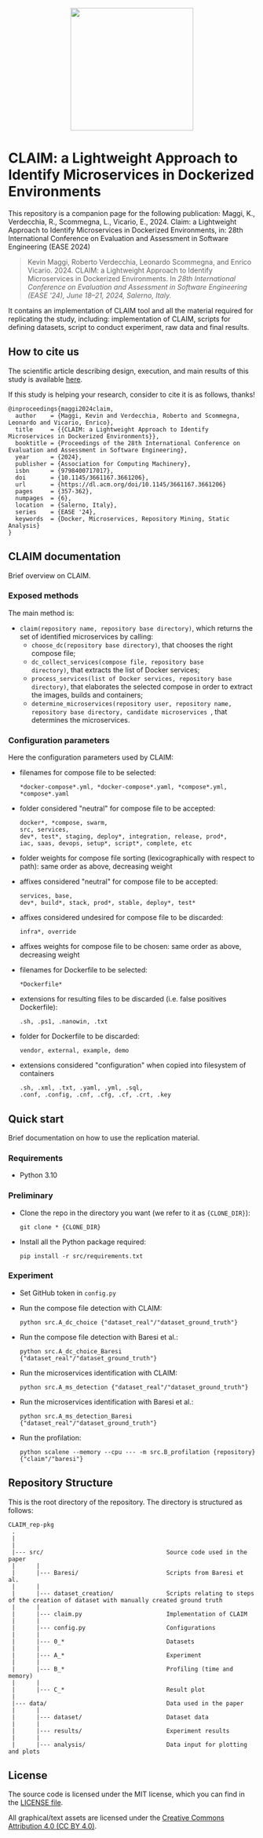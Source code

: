 <p align="center">
  <img src="CLAIM.png" height="250" style="margin:auto;"/>
</p>

# CLAIM: a Lightweight Approach to Identify Microservices in Dockerized Environments
This repository is a companion page for the following publication:
Maggi, K., Verdecchia, R., Scommegna, L., Vicario, E., 2024. Claim: a Lightweight Approach to Identify Microservices
in Dockerized Environments, in: 28th International Conference on Evaluation and Assessment in Software Engineering
(EASE 2024)
> Kevin Maggi, Roberto Verdecchia, Leonardo Scommegna, and Enrico Vicario. 2024.
> CLAIM: a Lightweight Approach to Identify Microservices in Dockerized Environments.
> In *28th International Conference on Evaluation and Assessment in Software Engineering (EASE '24), June 18–21, 2024, Salerno, Italy.*

It contains an implementation of CLAIM tool and all the material required for replicating the study, including: 
implementation of CLAIM, scripts for defining datasets, script to conduct experiment, raw data and final results.


## How to cite us
The scientific article describing design, execution, and main results of this study is available [here](https://www.researchgate.net/publication/380178105_CLAIM_a_Lightweight_Approach_to_Identify_Microservices_in_Dockerized_Environments).

If this study is helping your research, consider to cite it is as follows, thanks!

```
@inproceedings{maggi2024claim,
  author    = {Maggi, Kevin and Verdecchia, Roberto and Scommegna, Leonardo and Vicario, Enrico},
  title     = {{CLAIM: a Lightweight Approach to Identify Microservices in Dockerized Environments}},
  booktitle = {Proceedings of the 28th International Conference on Evaluation and Assessment in Software Engineering},
  year      = {2024},
  publisher = {Association for Computing Machinery},
  isbn      = {9798400717017},
  doi       = {10.1145/3661167.3661206},
  url       = {https://dl.acm.org/doi/10.1145/3661167.3661206}
  pages     = {357-362},
  numpages  = {6},
  location  = {Salerno, Italy},
  series    = {EASE '24},
  keywords  = {Docker, Microservices, Repository Mining, Static Analysis}
}
```


## CLAIM documentation
Brief overview on CLAIM.

### Exposed methods

The main method is:
- <code>claim(repository name, repository base directory)</code>, which returns the set of identified microservices by 
calling:
  - <code>choose_dc(repository base directory)</code>, that chooses the right compose file;
  - <code>dc_collect_services(compose file, repository base directory)</code>, that extracts the list of Docker
services;
  - <code>process_services(list of Docker services, repository base directory)</code>, that elaborates the 
selected compose in order to extract the images, builds and containers;
  - <code>determine_microservices(repository user, repository name, repository base directory, candidate microservices
</code>, that determines the microservices.

### Configuration parameters
Here the configuration parameters used by CLAIM:
- filenames for compose file to be selected:

  ```
  *docker-compose*.yml, *docker-compose*.yaml, *compose*.yml, *compose*.yaml
  ```
  
- folder considered "neutral" for compose file to be accepted:

  ```
  docker*, *compose, swarm,
  src, services,
  dev*, test*, staging, deploy*, integration, release, prod*,
  iac, saas, devops, setup*, script*, complete, etc
  ```

- folder weights for compose file sorting (lexicographically with respect to path): same order as above, decreasing weight
- affixes considered "neutral" for compose file to be accepted:

  ```
  services, base,
  dev*, build*, stack, prod*, stable, deploy*, test*  
  ```
  
- affixes considered undesired for compose file to be discarded:

  ```
  infra*, override  
  ```

- affixes weights for compose file to be chosen: same order as above, decreasing weight

- filenames for Dockerfile to be selected:

  ```
  *Dockerfile*
  ```

- extensions for resulting files to be discarded (i.e. false positives Dockerfile):

  ```
  .sh, .ps1, .nanowin, .txt
  ```

- folder for Dockerfile to be discarded:

  ```
  vendor, external, example, demo
  ```
  

- extensions considered "configuration" when copied into filesystem of containers

  ```
  .sh, .xml, .txt, .yaml, .yml, .sql,
  .conf, .config, .cnf, .cfg, .cf, .crt, .key
  ```
  

## Quick start
Brief documentation on how to use the replication material.

### Requirements

- Python 3.10

### Preliminary

- Clone the repo in the directory you want (we refer to it as `{CLONE_DIR}`):

  ```
  git clone * {CLONE_DIR}
  ```

- Install all the Python package required:

  ```
  pip install -r src/requirements.txt
  ```

### Experiment

- Set GitHub token in <code>config.py</code>

- Run the compose file detection with CLAIM:

  ```
  python src.A_dc_choice {"dataset_real"/"dataset_ground_truth"}
  ```

- Run the compose file detection with Baresi et al.:

  ```
  python src.A_dc_choice_Baresi {"dataset_real"/"dataset_ground_truth"}
  ```
  
- Run the microservices identification with CLAIM:

  ```
  python src.A_ms_detection {"dataset_real"/"dataset_ground_truth"}
  ```

- Run the microservices identification with Baresi et al.:

  ```
  python src.A_ms_detection_Baresi {"dataset_real"/"dataset_ground_truth"}
  ```
  
- Run the profilation:

  ```
  python scalene --memory --cpu --- -m src.B_profilation {repository} {"claim"/"baresi"}
  ```


## Repository Structure
This is the root directory of the repository. The directory is structured as follows:

    CLAIM_rep-pkg
     .
     |
     |
     |--- src/                                   Source code used in the paper
     |      |
     |      |--- Baresi/                         Scripts from Baresi et al.
     |      |
     |      |--- dataset_creation/               Scripts relating to steps of the creation of dataset with manually created ground truth
     |      |
     |      |--- claim.py                        Implementation of CLAIM
     |      |
     |      |--- config.py                       Configurations
     |      |
     |      |--- 0_*                             Datasets
     |      |
     |      |--- A_*                             Experiment
     |      |
     |      |--- B_*                             Profiling (time and memory)
     |      |
     |      |--- C_*                             Result plot
     |
     |--- data/                                  Data used in the paper 
     |      |
     |      |--- dataset/                        Dataset data
     |      |
     |      |--- results/                        Experiment results
     |      |
     |      |--- analysis/                       Data input for plotting and plots

## License
The source code is licensed under the MIT license, which you can find in the [LICENSE file](LICENSE).

All graphical/text assets are licensed under the [Creative Commons Attribution 4.0 (CC BY 4.0)](https://creativecommons.org/licenses/by/4.0/).
